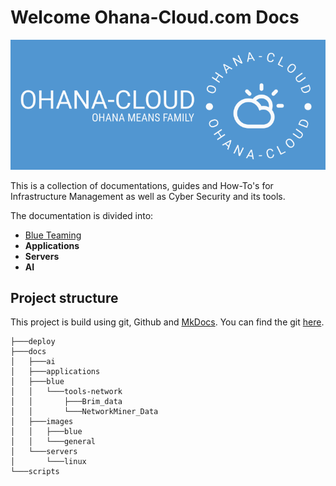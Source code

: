 # Welcome Ohana-Cloud.com Docs

![Image](/docs/images/general/logo-blue_Banner.png)


This is a collection of documentations, guides and How-To's for Infrastructure Management as well as Cyber Security and its tools.

The documentation is divided into:

- [Blue Teaming](blue/blueteaming.md)
- **Applications**
- **Servers**
- **AI**

## Project structure
This project is build using git, Github and [MkDocs](applications/mkdocs_setup.md).
You can find the git [here](https://github.com/PhilT95/docs).


```console
├───deploy
├───docs
│   ├───ai
│   ├───applications
│   ├───blue
│   │   └───tools-network
│   │       ├───Brim_data
│   │       └───NetworkMiner_Data
│   ├───images
│   │   ├───blue
│   │   └───general
│   └───servers
│       └───linux
└───scripts
```

